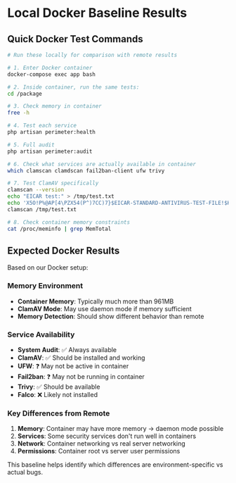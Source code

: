 # Local Docker Baseline Results

## Quick Docker Test Commands
```bash
# Run these locally for comparison with remote results

# 1. Enter Docker container
docker-compose exec app bash

# 2. Inside container, run the same tests:
cd /package

# 3. Check memory in container
free -h

# 4. Test each service
php artisan perimeter:health

# 5. Full audit
php artisan perimeter:audit

# 6. Check what services are actually available in container
which clamscan clamdscan fail2ban-client ufw trivy

# 7. Test ClamAV specifically
clamscan --version
echo "EICAR test:" > /tmp/test.txt
echo 'X5O!P%@AP[4\PZX54(P^)7CC)7}$EICAR-STANDARD-ANTIVIRUS-TEST-FILE!$H+H*' >> /tmp/test.txt
clamscan /tmp/test.txt

# 8. Check container memory constraints
cat /proc/meminfo | grep MemTotal
```

## Expected Docker Results
Based on our Docker setup:

### Memory Environment
- **Container Memory**: Typically much more than 961MB
- **ClamAV Mode**: May use daemon mode if memory sufficient
- **Memory Detection**: Should show different behavior than remote

### Service Availability
- **System Audit**: ✅ Always available
- **ClamAV**: ✅ Should be installed and working
- **UFW**: ❓ May not be active in container
- **Fail2ban**: ❓ May not be running in container  
- **Trivy**: ✅ Should be available
- **Falco**: ❌ Likely not installed

### Key Differences from Remote
1. **Memory**: Container may have more memory → daemon mode possible
2. **Services**: Some security services don't run well in containers
3. **Network**: Container networking vs real server networking
4. **Permissions**: Container root vs server user permissions

This baseline helps identify which differences are environment-specific vs actual bugs.
